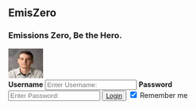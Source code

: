 ## EmisZero

### Emissions Zero, Be the Hero.
<form action="action_page.php" method="post">
    <div class="imgcontainer">
        <img src="prof.jpg" width ="70" height = "60" alt="Avatar" class="avatar">
    </div>
    <div class="container">
        <label for="uname"><b>Username</b></label>
            <input type="text" placeholder="Enter Username:" name="uname" required>
        <label for="psw"><b>Password</b></label>
            <input type="password" placeholder="Enter Password:" name="psw" required>
        <button type="submit"><a href="https://projectemiszero.github.io/Home-Page/">Login</a></button>
        <label>
        <input type="checkbox" checked="checked" name="remember"> Remember me
        </label>
     </div>
</form>

